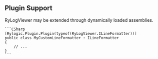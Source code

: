 ﻿## Plugin Support

RyLogViewer may be extended through dynamically loaded assemblies.

	```CSharp
	[Rylogic.Plugin.Plugin(typeof(RyLogViewer.ILineFormatter))]
	public class MyCustomLineFormatter : ILineFormatter
	{
		// ...
	}
	```
